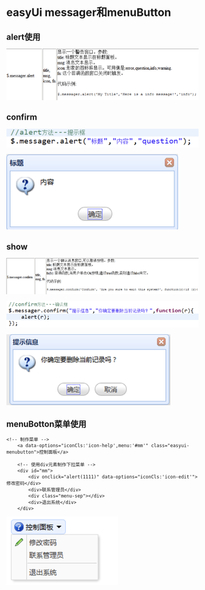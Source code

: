 # easyUi messager和menuButton

## alert使用

![](../../.gitbook/assets/image%20%28209%29.png)

## confirm

![](../../.gitbook/assets/image%20%28234%29.png)

![](../../.gitbook/assets/image%20%28132%29.png)

## show

![](../../.gitbook/assets/image%20%28202%29.png)

![](../../.gitbook/assets/image%20%28208%29.png)

![](../../.gitbook/assets/image%20%28205%29.png)

## menuBotton菜单使用

```text
<!-- 制作菜单 -->
	<a data-options="iconCls:'icon-help',menu:'#mm'" class="easyui-menubutton">控制面板</a>
	
	<!-- 使用div元素制作下拉菜单 -->
	<div id="mm">
		<div onclick="alert(1111)" data-options="iconCls:'icon-edit'">修改密码</div>
		<div>联系管理员</div>
		<div class="menu-sep"></div>
		<div>退出系统</div>
	</div>

```

![](../../.gitbook/assets/image%20%28157%29.png)

